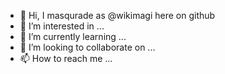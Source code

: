 - 👋 Hi, I masqurade as @wikimagi here on github
- 👀 I’m interested in ...
- 🌱 I’m currently learning ...
- 💞️ I’m looking to collaborate on ...
- 📫 How to reach me ...

<!---
wikimagi/wikimagi is a ✨ special ✨ repository because its `README.md` (this file) appears on your GitHub profile.
You can click the Preview link to take a look at your changes.
--->
